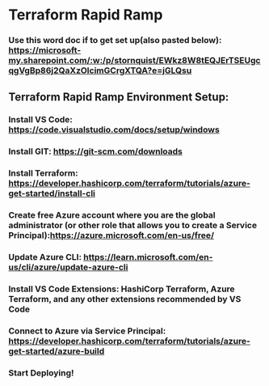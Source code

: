 # Terraform Rapid Ramp

### Use this word doc if to get set up(also pasted below): https://microsoft-my.sharepoint.com/:w:/p/stornquist/EWkz8W8tEQJErTSEUgcqgVgBp86j2QaXzOlcimGCrgXTQA?e=jGLQsu 

## Terraform Rapid Ramp Environment Setup:

### Install VS Code: https://code.visualstudio.com/docs/setup/windows  

### Install GIT: https://git-scm.com/downloads  

### Install Terraform: https://developer.hashicorp.com/terraform/tutorials/azure-get-started/install-cli  

### Create free Azure account where you are the global administrator (or other role that allows you to create a Service Principal):https://azure.microsoft.com/en-us/free/  

### Update Azure CLI: https://learn.microsoft.com/en-us/cli/azure/update-azure-cli  

### Install VS Code Extensions: HashiCorp Terraform, Azure Terraform, and any other extensions recommended by VS Code 

### Connect to Azure via Service Principal: https://developer.hashicorp.com/terraform/tutorials/azure-get-started/azure-build  

### Start Deploying!